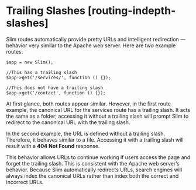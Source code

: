 # Trailing Slashes [routing-indepth-slashes] #

Slim routes automatically provide pretty URLs and intelligent redirection — behavior very similar to the Apache web server. Here are two example routes:

    $app = new Slim();

    //This has a trailing slash
    $app->get('/services/', function () {});

    //This does not have a trailing slash
    $app->get('/contact', function () {});
    
At first glance, both routes appear similar. However, in the first route example, the canonical URL for the services route has a trailing slash. It acts the same as a folder; accessing it without a trailing slash will prompt Slim to redirect to the canonical URL with the trailing slash.

In the second example, the URL is defined without a trailing slash. Therefore, it behaves similar to a file. Accessing it with a trailing slash will result with a **404 Not Found** response.

This behavior allows URLs to continue working if users access the page and forget the trailing slash. This is consistent with the Apache web server’s behavior. Because Slim automatically redirects URLs, search engines will always index the canonical URLs rather than index both the correct and incorrect URLs.